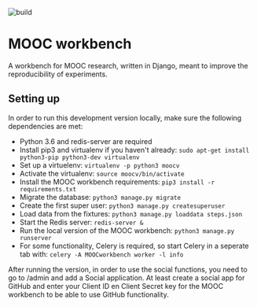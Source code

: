 ![build](https://travis-ci.com/Donenzone/MOOCworkbench.svg?token=F5iwxJRyXWzaM4JVyZqS&branch=master)

# MOOC workbench
A workbench for MOOC research, written in Django, meant to improve the reproducibility of experiments.


## Setting up
In order to run this development version locally, make sure the following dependencies are met:
- Python 3.6 and redis-server are required
- Install pip3 and virtualenv if you haven't already: `sudo apt-get install python3-pip python3-dev virtualenv`
- Set up a virtuelenv: `virtualenv -p python3 moocv`
- Activate the virtualenv: `source moocv/bin/activate`
- Install the MOOC workbench requirements: `pip3 install -r requirements.txt`
- Migrate the database: `python3 manage.py migrate`
- Create the first super user: `python3 manage.py createsuperuser`
- Load data from the fixtures: `python3 manage.py loaddata steps.json`
- Start the Redis server: `redis-server &`
- Run the local version of the MOOC workbench: `python3 manage.py runserver`
- For some functionality, Celery is required, so start Celery in a seperate tab with: `celery -A MOOCworkbench worker -l info`

After running the version, in order to use the social functions, you need to go to /admin and add a Social application. At least create a social app for GitHub and enter your Client ID en Client Secret key for the MOOC workbench to be able to use GitHub functionality.

